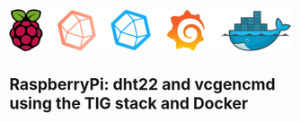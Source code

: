 <div align="center">
<img src="https://github.com/razielar/RaspberryPi_dht22_vcgencmd_tig_docker/blob/main/img/raspberrypi_tig_v2.png" alt="logo"></img>
</div>

# RaspberryPi: dht22 and vcgencmd using the TIG stack and Docker


